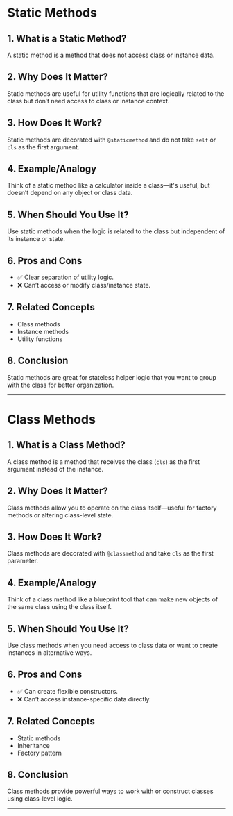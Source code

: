 # Static Methods

## 1. What is a Static Method?
A static method is a method that does not access class or instance data.

## 2. Why Does It Matter?
Static methods are useful for utility functions that are logically related to the class but don’t need access to class or instance context.

## 3. How Does It Work?
Static methods are decorated with `@staticmethod` and do not take `self` or `cls` as the first argument.

## 4. Example/Analogy
Think of a static method like a calculator inside a class—it's useful, but doesn’t depend on any object or class data.

## 5. When Should You Use It?
Use static methods when the logic is related to the class but independent of its instance or state.

## 6. Pros and Cons
- ✅ Clear separation of utility logic.
- ❌ Can’t access or modify class/instance state.

## 7. Related Concepts
- Class methods
- Instance methods
- Utility functions

## 8. Conclusion
Static methods are great for stateless helper logic that you want to group with the class for better organization.

---

# Class Methods

## 1. What is a Class Method?
A class method is a method that receives the class (`cls`) as the first argument instead of the instance.

## 2. Why Does It Matter?
Class methods allow you to operate on the class itself—useful for factory methods or altering class-level state.

## 3. How Does It Work?
Class methods are decorated with `@classmethod` and take `cls` as the first parameter.

## 4. Example/Analogy
Think of a class method like a blueprint tool that can make new objects of the same class using the class itself.

## 5. When Should You Use It?
Use class methods when you need access to class data or want to create instances in alternative ways.

## 6. Pros and Cons
- ✅ Can create flexible constructors.
- ❌ Can’t access instance-specific data directly.

## 7. Related Concepts
- Static methods
- Inheritance
- Factory pattern

## 8. Conclusion
Class methods provide powerful ways to work with or construct classes using class-level logic.

---
